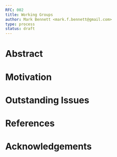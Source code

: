 ```yaml
---
RFC: 002
title: Working Groups
author: Mark Bennett <mark.f.bennett@gmail.com>
type: process
status: draft
---
```


# Abstract

# Motivation

# Outstanding Issues

# References

# Acknowledgements